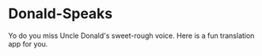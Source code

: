 # Donald-Speaks
Yo do you miss Uncle Donald's sweet-rough voice. Here is a fun translation app for you.
